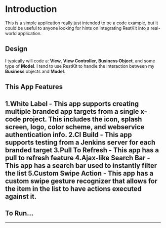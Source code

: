 Introduction
=========================

This is a simple application really just intended to be a code example, but it could be useful to anyone looking for hints on integrating RestKit into a real-world application.

Design
-------------------------
I typically will code a: **View**, **View Controller**, **Business Object**, and some type of **Model**. I tend to use RestKit to handle the interaction between my **Business** objects and **Model**.

This App Features
-------------------------
1.**White Label** - This app supports creating multiple branded app targets from a single x-code project. This includes the icon, splash screen, logo, color scheme, and webservice authentication info.
2.**CI Build** - This app supports testing from a Jenkins server for each branded target
3.**Pull To Refresh** - This app has a pull to refresh feature
4.**Ajax-like Search Bar** - This app has a search bar used to instantly filter the list
5.**Custom Swipe Action** - This app has a custom swipe gesture recognizer that allows for the item in the list to have actions executed against it.
-------------------------

To Run...
-------------------------

-------------------------

